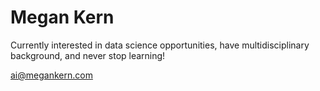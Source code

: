<h1> Megan Kern </h1>
Currently interested in data science opportunities, have multidisciplinary background, and never stop learning!

ai@megankern.com
